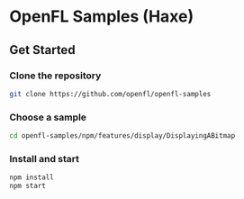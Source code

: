 OpenFL Samples (Haxe)
=====================

## Get Started

### Clone the repository

```bash
git clone https://github.com/openfl/openfl-samples
```

### Choose a sample

```bash
cd openfl-samples/npm/features/display/DisplayingABitmap
```

### Install and start

```bash
npm install
npm start
```
